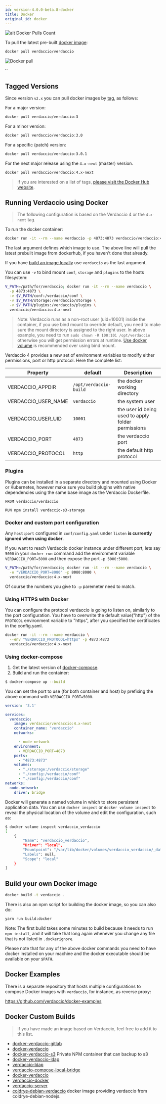 ```yaml
---
id: version-4.0.0-beta.8-docker
title: Docker
original_id: docker
---
```


![alt Docker Pulls Count](https://dockeri.co/image/verdaccio/verdaccio "Docker Pulls Count")

To pull the latest pre-built [docker image](https://hub.docker.com/r/verdaccio/verdaccio/):

```bash
docker pull verdaccio/verdaccio
```

![Docker pull](assets/docker_verdaccio.gif)

<div id="codefund">''</div>

## Tagged Versions

Since version `v2.x` you can pull docker images by [tag](https://hub.docker.com/r/verdaccio/verdaccio/tags/), as follows:

For a major version:

```bash
docker pull verdaccio/verdaccio:3
```

For a minor version:

```bash
docker pull verdaccio/verdaccio:3.0
```

For a specific (patch) version:

```bash
docker pull verdaccio/verdaccio:3.0.1
```

For the next major release using the `4.x-next` (master) version.

```bash
docker pull verdaccio/verdaccio:4.x-next
```

> If you are interested on a list of tags, [please visit the Docker Hub website](https://hub.docker.com/r/verdaccio/verdaccio/tags/).

## Running Verdaccio using Docker

> The following configuration is based on the Verdaccio 4 or the `4.x-next` tag.

To run the docker container:

```bash
docker run -it --rm --name verdaccio -p 4873:4873 verdaccio/verdaccio:4.x-next
```

The last argument defines which image to use. The above line will pull the latest prebuilt image from dockerhub, if you haven't done that already.

If you have [build an image locally](#build-your-own-docker-image) use `verdaccio` as the last argument.

You can use `-v` to bind mount `conf`, `storage` and `plugins` to the hosts filesystem:

```bash
V_PATH=/path/for/verdaccio; docker run -it --rm --name verdaccio \
  -p 4873:4873 \
  -v $V_PATH/conf:/verdaccio/conf \
  -v $V_PATH/storage:/verdaccio/storage \
  -v $V_PATH/plugins:/verdaccio/plugins \
  verdaccio/verdaccio:4.x-next
```

> Note: Verdaccio runs as a non-root user (uid=10001) inside the container, if you use bind mount to override default, you need to make sure the mount directory is assigned to the right user. In above example, you need to run `sudo chown -R 100:101 /opt/verdaccio` otherwise you will get permission errors at runtime. [Use docker volume](https://docs.docker.com/storage/volumes/) is recommended over using bind mount.

Verdaccio 4 provides a new set of environment variables to modify either permissions, port or http protocol. Here the complete list:

| Property              | default                | Description                                        |
| --------------------- | ---------------------- | -------------------------------------------------- |
| VERDACCIO_APPDIR      | `/opt/verdaccio-build` | the docker working directory                       |
| VERDACCIO_USER_NAME | `verdaccio`            | the system user                                    |
| VERDACCIO_USER_UID  | `10001`                | the user id being used to apply folder permissions |
| VERDACCIO_PORT        | `4873`                 | the verdaccio port                                 |
| VERDACCIO_PROTOCOL    | `http`                 | the default http protocol                          |

### Plugins

Plugins can be installed in a separate directory and mounted using Docker or Kubernetes, however make sure you build plugins with native dependencies using the same base image as the Verdaccio Dockerfile.

```docker
FROM verdaccio/verdaccio

RUN npm install verdaccio-s3-storage
```

### Docker and custom port configuration

Any `host:port` configured in `conf/config.yaml` under `listen` **is currently ignored when using docker**.

If you want to reach Verdaccio docker instance under different port, lets say `5000` in your `docker run` command add the environment variable `VERDACCIO_PORT=5000` and then expose the port `-p 5000:5000`.

```bash
V_PATH=/path/for/verdaccio; docker run -it --rm --name verdaccio \
  -e "VERDACCIO_PORT=8080" -p 8080:8080 \  
  verdaccio/verdaccio:4.x-next
```

Of course the numbers you give to `-p` paremeter need to match.

### Using HTTPS with Docker

You can configure the protocol verdaccio is going to listen on, similarly to the port configuration. You have to overwrite the default value("http") of the `PROTOCOL` environment variable to "https", after you specified the certificates in the config.yaml.

```bash
docker run -it --rm --name verdaccio \
  --env "VERDACCIO_PROTOCOL=https" -p 4873:4873
  verdaccio/verdaccio:4.x-next
```

### Using docker-compose

1. Get the latest version of [docker-compose](https://github.com/docker/compose).
2. Build and run the container:

```bash
$ docker-compose up --build
```

You can set the port to use (for both container and host) by prefixing the above command with `VERDACCIO_PORT=5000`.

```yaml
version: '3.1'

services:
  verdaccio:
    image: verdaccio/verdaccio:4.x-next
    container_name: "verdaccio"
    networks:

      - node-network
    environment:
      - VERDACCIO_PORT=4873
    ports:
      - "4873:4873"
    volumes:
      - "./storage:/verdaccio/storage"
      - "./config:/verdaccio/conf"
      - "./config:/verdaccio/conf"  
networks:
  node-network:
    driver: bridge
```

Docker will generate a named volume in which to store persistent application data. You can use `docker inspect` or `docker volume inspect` to reveal the physical location of the volume and edit the configuration, such as:

```bash
$ docker volume inspect verdaccio_verdaccio
[
    {
        "Name": "verdaccio_verdaccio",
        "Driver": "local",
        "Mountpoint": "/var/lib/docker/volumes/verdaccio_verdaccio/_data",
        "Labels": null,
        "Scope": "local"
    }
]

```

## Build your own Docker image

```bash
docker build -t verdaccio .
```

There is also an npm script for building the docker image, so you can also do:

```bash
yarn run build:docker
```

Note: The first build takes some minutes to build because it needs to run `npm install`, and it will take that long again whenever you change any file that is not listed in `.dockerignore`.

Please note that for any of the above docker commands you need to have docker installed on your machine and the docker executable should be available on your `$PATH`.

## Docker Examples

There is a separate repository that hosts multiple configurations to compose Docker images with `verdaccio`, for instance, as reverse proxy:

<https://github.com/verdaccio/docker-examples>

## Docker Custom Builds

> If you have made an image based on Verdaccio, feel free to add it to this list.

* [docker-verdaccio-gitlab](https://github.com/snics/docker-verdaccio-gitlab)
* [docker-verdaccio](https://github.com/deployable/docker-verdaccio)
* [docker-verdaccio-s3](https://github.com/asynchrony/docker-verdaccio-s3) Private NPM container that can backup to s3
* [docker-verdaccio-ldap](https://github.com/snadn/docker-verdaccio-ldap)
* [verdaccio-ldap](https://github.com/nathantreid/verdaccio-ldap)
* [verdaccio-compose-local-bridge](https://github.com/shingtoli/verdaccio-compose-local-bridge)
* [docker-verdaccio](https://github.com/Global-Solutions/docker-verdaccio)
* [verdaccio-docker](https://github.com/idahobean/verdaccio-docker)
* [verdaccio-server](https://github.com/andru255/verdaccio-server)
* [coldrye-debian-verdaccio](https://github.com/coldrye-docker/coldrye-debian-verdaccio) docker image providing verdaccio from coldrye-debian-nodejs.